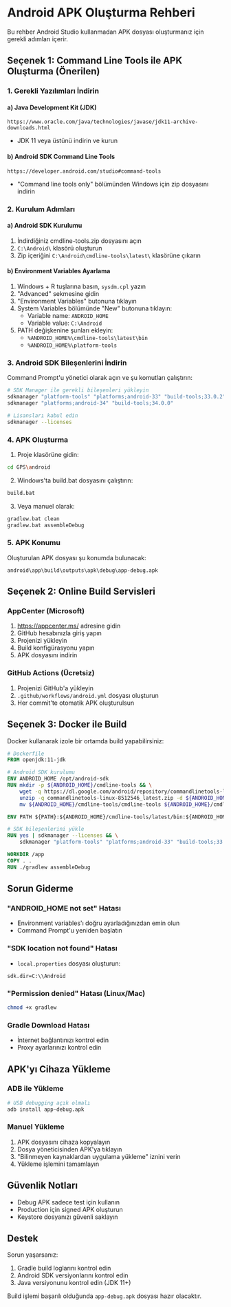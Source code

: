 # Android APK Oluşturma Rehberi

Bu rehber Android Studio kullanmadan APK dosyası oluşturmanız için gerekli adımları içerir.

## Seçenek 1: Command Line Tools ile APK Oluşturma (Önerilen)

### 1. Gerekli Yazılımları İndirin

#### a) Java Development Kit (JDK)
```
https://www.oracle.com/java/technologies/javase/jdk11-archive-downloads.html
```
- JDK 11 veya üstünü indirin ve kurun

#### b) Android SDK Command Line Tools
```
https://developer.android.com/studio#command-tools
```
- "Command line tools only" bölümünden Windows için zip dosyasını indirin

### 2. Kurulum Adımları

#### a) Android SDK Kurulumu
1. İndirdiğiniz cmdline-tools.zip dosyasını açın
2. `C:\Android\` klasörü oluşturun
3. Zip içeriğini `C:\Android\cmdline-tools\latest\` klasörüne çıkarın

#### b) Environment Variables Ayarlama
1. Windows + R tuşlarına basın, `sysdm.cpl` yazın
2. "Advanced" sekmesine gidin
3. "Environment Variables" butonuna tıklayın
4. System Variables bölümünde "New" butonuna tıklayın:
   - Variable name: `ANDROID_HOME`
   - Variable value: `C:\Android`
5. PATH değişkenine şunları ekleyin:
   - `%ANDROID_HOME%\cmdline-tools\latest\bin`
   - `%ANDROID_HOME%\platform-tools`

### 3. Android SDK Bileşenlerini İndirin

Command Prompt'u yönetici olarak açın ve şu komutları çalıştırın:

```bash
# SDK Manager ile gerekli bileşenleri yükleyin
sdkmanager "platform-tools" "platforms;android-33" "build-tools;33.0.2"
sdkmanager "platforms;android-34" "build-tools;34.0.0"

# Lisansları kabul edin
sdkmanager --licenses
```

### 4. APK Oluşturma

1. Proje klasörüne gidin:
```bash
cd GPS\android
```

2. Windows'ta build.bat dosyasını çalıştırın:
```bash
build.bat
```

3. Veya manuel olarak:
```bash
gradlew.bat clean
gradlew.bat assembleDebug
```

### 5. APK Konumu
Oluşturulan APK dosyası şu konumda bulunacak:
```
android\app\build\outputs\apk\debug\app-debug.apk
```

## Seçenek 2: Online Build Servisleri

### AppCenter (Microsoft)
1. https://appcenter.ms/ adresine gidin
2. GitHub hesabınızla giriş yapın
3. Projenizi yükleyin
4. Build konfigürasyonu yapın
5. APK dosyasını indirin

### GitHub Actions (Ücretsiz)
1. Projenizi GitHub'a yükleyin
2. `.github/workflows/android.yml` dosyası oluşturun
3. Her commit'te otomatik APK oluşturulsun

## Seçenek 3: Docker ile Build

Docker kullanarak izole bir ortamda build yapabilirsiniz:

```dockerfile
# Dockerfile
FROM openjdk:11-jdk

# Android SDK kurulumu
ENV ANDROID_HOME /opt/android-sdk
RUN mkdir -p ${ANDROID_HOME}/cmdline-tools && \
    wget -q https://dl.google.com/android/repository/commandlinetools-linux-8512546_latest.zip && \
    unzip -q commandlinetools-linux-8512546_latest.zip -d ${ANDROID_HOME}/cmdline-tools && \
    mv ${ANDROID_HOME}/cmdline-tools/cmdline-tools ${ANDROID_HOME}/cmdline-tools/latest

ENV PATH ${PATH}:${ANDROID_HOME}/cmdline-tools/latest/bin:${ANDROID_HOME}/platform-tools

# SDK bileşenlerini yükle
RUN yes | sdkmanager --licenses && \
    sdkmanager "platform-tools" "platforms;android-33" "build-tools;33.0.2"

WORKDIR /app
COPY . .
RUN ./gradlew assembleDebug
```

## Sorun Giderme

### "ANDROID_HOME not set" Hatası
- Environment variables'ı doğru ayarladığınızdan emin olun
- Command Prompt'u yeniden başlatın

### "SDK location not found" Hatası
- `local.properties` dosyası oluşturun:
```properties
sdk.dir=C:\\Android
```

### "Permission denied" Hatası (Linux/Mac)
```bash
chmod +x gradlew
```

### Gradle Download Hatası
- İnternet bağlantınızı kontrol edin
- Proxy ayarlarınızı kontrol edin

## APK'yı Cihaza Yükleme

### ADB ile Yükleme
```bash
# USB debugging açık olmalı
adb install app-debug.apk
```

### Manuel Yükleme
1. APK dosyasını cihaza kopyalayın
2. Dosya yöneticisinden APK'ya tıklayın
3. "Bilinmeyen kaynaklardan uygulama yükleme" iznini verin
4. Yükleme işlemini tamamlayın

## Güvenlik Notları

- Debug APK sadece test için kullanın
- Production için signed APK oluşturun
- Keystore dosyanızı güvenli saklayın

## Destek

Sorun yaşarsanız:
1. Gradle build loglarını kontrol edin
2. Android SDK versiyonlarını kontrol edin
3. Java versiyonunu kontrol edin (JDK 11+)

Build işlemi başarılı olduğunda `app-debug.apk` dosyası hazır olacaktır. 